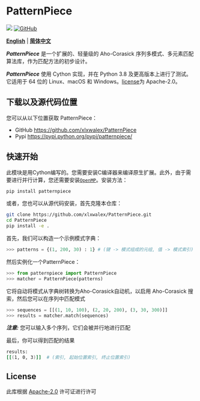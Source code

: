 # PatternPiece

<a href="http://www.repostatus.org/#active"><img src="http://www.repostatus.org/badges/latest/active.svg" /></a>
<a href="https://github.com/xlxwalex/HyCxG/blob/main/LICENSE"><img alt="GitHub" src="https://img.shields.io/github/license/xlxwalex/PatternPiece.svg"> </a>

[**English**](https://github.com/xlxwalex/PatternPiece/tree/main/PatternPiece/) | [**简体中文**](https://github.com/xlxwalex/PatternPiece/tree/main/PatternPiece/README_ZH.md)

***PatternPiece*** 是一个扩展的、轻量级的 Aho-Corasick 序列多模式、多元素匹配算法库，作为匹配方法的初步设计。

***PatternPiece*** 使用 Cython 实现，并在 Python 3.8 及更高版本上进行了测试。它适用于 64 位的 Linux、macOS 和 Windows。[license](https://github.com/xlxwalex/PatternPiece/blob/master/LICENSE)为 Apache-2.0。

## 下载以及源代码位置
您可以从以下位置获取 PatternPiece：

+ GitHub https://github.com/xlxwalex/PatternPiece
+ Pypi https://pypi.python.org/pypi/patternpiece/

## 快速开始
此模块是用Cython编写的。您需要安装C编译器来编译原生扩展。此外，由于需要进行并行计算，您还需要安装[`OpenMP`](https://www.openmp.org/resources/openmp-compilers-tools/)。安装方法：
```bash
pip install patternpiece
```
或者，您也可以从源代码安装，首先克隆本仓库：
```bash
git clone https://github.com/xlxwalex/PatternPiece.git
cd PatternPiece
pip install -e .
```

首先，我们可以构造一个示例模式字典：
```python
>>> patterns = {(1, 200, 30) : 1} # (键 -> 模式组成的元组, 值 -> 模式索引)
```

然后实例化一个PatternPiece：
```python
>>> from patternpiece import PatternPiece
>>> matcher = PatternPiece(patterns)
```
它将自动将模式从字典树转换为Aho-Corasick自动机，以启用 Aho-Corasick 搜索，然后您可以在序列中匹配模式
```python
>>> sequences = [[(1, 10, 100), (2, 20, 200), (3, 30, 300)]]
>>> results = matcher.match(sequences)
```

***注意:*** 您可以输入多个序列，它们会被并行地进行匹配

最后，你可以得到匹配的结果
```bash
results:
[[(1, 0, 3)]]  # (索引, 起始位置索引, 终止位置索引)
```

## License
此库根据 [Apache-2.0](https://github.com/xlxwalex/PatternPiece/blob/master/LICENSE) 许可证进行许可